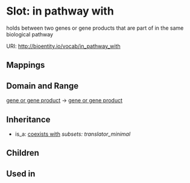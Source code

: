 # Slot: in pathway with


holds between two genes or gene products that are part of in the same biological pathway

URI: http://bioentity.io/vocab/in_pathway_with
## Mappings

## Domain and Range

[gene or gene product](GeneOrGeneProduct.md) -> [gene or gene product](GeneOrGeneProduct.md)
## Inheritance

 *  is_a: [coexists with](coexists_with.md) *subsets: translator_minimal*
## Children

## Used in

